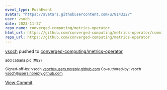 ```yaml
---
event_type: PushEvent
avatar: "https://avatars.githubusercontent.com/u/814322?"
user: vsoch
date: 2023-11-27
repo_name: converged-computing/metrics-operator
html_url: https://github.com/converged-computing/metrics-operator/commit/8835f152a63daf3956193ddf717a36ae1b78d6a9
repo_url: https://github.com/converged-computing/metrics-operator
---
```


<a href='https://github.com/vsoch' target='_blank'>vsoch</a> pushed to <a href='https://github.com/converged-computing/metrics-operator' target='_blank'>converged-computing/metrics-operator</a>

<small>add cabana pic (#82)

Signed-off-by: vsoch <vsoch@users.noreply.github.com>
Co-authored-by: vsoch <vsoch@users.noreply.github.com></small>

<a href='https://github.com/converged-computing/metrics-operator/commit/8835f152a63daf3956193ddf717a36ae1b78d6a9' target='_blank'>View Commit</a>